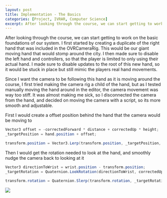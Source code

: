 ```yaml
---
layout: post
title: Implementation - The Basics
categories: [Project, IVRAR, Computer Science]
excerpt: After looking through the course, we can start getting to work on the basic foundations of our system. 
---
```


After looking through the course, we can start getting to work on the basic foundations of our system. 
I first started by creating a duplicate of the right hand that was included in the OVRCameraRig. This would be our giant moving hand that would stomp around the city.
I then made sure to disable the left hand and controllers, so that the player is limited to only using their actual hand. I made sure to disable updates to the root of this new hand, so it would be stuck in place but still mimic the players real hand movements.

Since I want the camera to be following this hand as it is moving around the course, I first tried making the camera rig a child of the hand, but as I tested manually moving the hand around in the editor, the camera movement was way too stiff. 
It was almost making me sick, so I disconnected the camera from the hand, and decided on moving the camera with a script, so its more smooth and adjustable. 

First I would create a offset position behind the hand that the camera would be moving to
```cs
Vector3 offset = -correctedForward * distance + correctedUp * height;
_targetPosition = hand.position + offset;

transform.position = Vector3.Lerp(transform.position, _targetPosition, followSpeed * Time.deltaTime);
```

Then I would get the rotation needed to look at the hand, and smoothly nudge the camera back to looking at it
```cs
Vector3 directionToWrist = wrist.position - transform.position;
_targetRotation = Quaternion.LookRotation(directionToWrist, correctedUp);

transform.rotation = Quaternion.Slerp(transform.rotation, _targetRotation, rotationSpeed * Time.deltaTime);
```

![](/images/HandRotation.gif)
